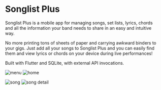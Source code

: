 # Songlist Plus

Songlist Plus is a mobile app for managing songs, set lists, lyrics, chords and all the information your band needs to share in an easy and intuitive way.

No more printing tons of sheets of paper and carrying awkward binders to your gigs. Just add all your songs to Songlist Plus and you can easily find them and view lyrics or chords on your device during live performances!

Built with Flutter and SQLite, with external API invocations.

![menu](https://play-lh.googleusercontent.com/DrFOueNNf3Mjq1-p8XeDTDxbcDo8EhWTMCO209r--zFl_RcQ1wwhzwEFXUaqoapZNQ=w2560-h1440-rw) ![home](https://play-lh.googleusercontent.com/GAUaL4bPvFCc3Hj10UCi7t0LvigIBewdByBlRiRU7wDROZjiuPFyG4UfD5rotWrdajs=w2560-h1440-rw)

![song](https://play-lh.googleusercontent.com/YJ0y_OpTLiH9mLVW36aB0b-5T7jp9qdT2Q0KAkd8MYeGrAdUWzbX5jYK-_BLXfOT77Q=w2560-h1440-rw) ![song detail](https://play-lh.googleusercontent.com/MjjIZgi6f6J1KcCv6Z52iWYfha3XQM3hE7olaZY20FtVHbFsRDqjadMbCZOhe55jjYs=w2560-h1440-rw)

